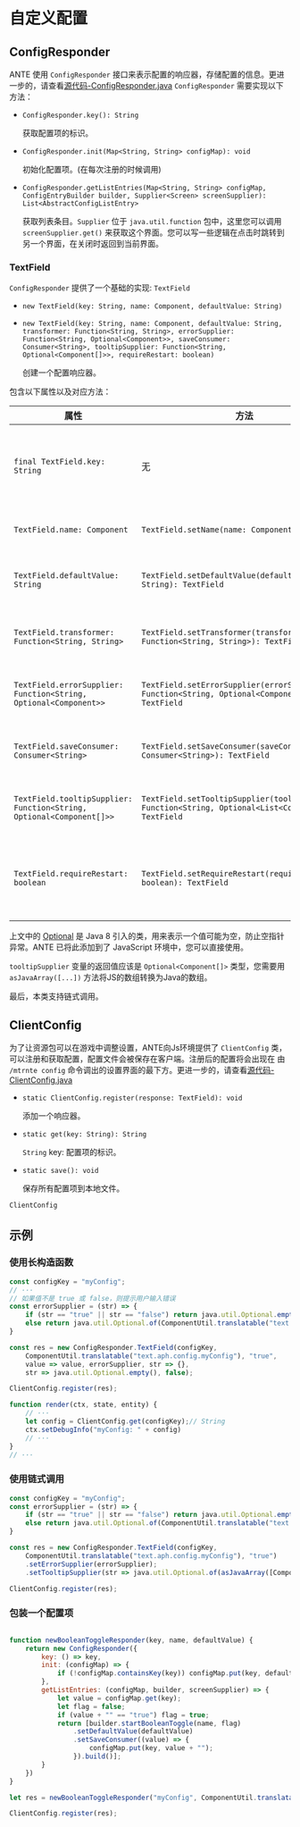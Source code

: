# 自定义配置

## ConfigResponder

ANTE 使用 `ConfigResponder` 接口来表示配置的响应器，存储配置的信息。更进一步的，请查看[源代码-ConfigResponder.java](https://github.com/aphrodite281/mtr-ante/blob/alpha/common/src/main/java/cn/zbx1425/mtrsteamloco/data/ConfigResponder.java)
`ConfigResponder` 需要实现以下方法：

- `ConfigResponder.key(): String`

    获取配置项的标识。

- `ConfigResponder.init(Map<String, String> configMap): void`

    初始化配置项。(在每次注册的时候调用)

- `ConfigResponder.getListEntries(Map<String, String> configMap, ConfigEntryBuilder builder, Supplier<Screen> screenSupplier): List<AbstractConfigListEntry>`

    获取列表条目。`Supplier` 位于 `java.util.function` 包中，这里您可以调用 `screenSupplier.get()` 来获取这个界面。您可以写一些逻辑在点击时跳转到另一个界面，在关闭时返回到当前界面。

### TextField

`ConfigResponder` 提供了一个基础的实现: `TextField`


- `new TextField(key: String, name: Component, defaultValue: String)`

- `new TextField(key: String, name: Component, defaultValue: String, transformer: Function<String, String>, errorSupplier: Function<String, Optional<Component>>, saveConsumer: Consumer<String>, tooltipSupplier: Function<String, Optional<Component[]>>, requireRestart: boolean)`

    创建一个配置响应器。

包含以下属性以及对应方法：

| 属性 | 方法 | 说明 |
| ------------- | ------------- | ------------- |
| `final TextField.key: String` | 无 | 配置项的标识。无法修改 |
| `TextField.name: Component` | `TextField.setName(name: Component): TextField` | 配置项的名称 |
| `TextField.defaultValue: String` | `TextField.setDefaultValue(defaultValue: String): TextField` | 配置项的默认值 |
| `TextField.transformer: Function<String, String>` | `TextField.setTransformer(transformer: Function<String, String>): TextField` | 配置项的转换器 |
| `TextField.errorSupplier: Function<String, Optional<Component>>` | `TextField.setErrorSupplier(errorSupplier: Function<String, Optional<Component>>): TextField` | 配置项的错误提示 |
| `TextField.saveConsumer: Consumer<String>` | `TextField.setSaveConsumer(saveConsumer: Consumer<String>): TextField` | 配置项的保存函数 |
| `TextField.tooltipSupplier: Function<String, Optional<Component[]>>` | `TextField.setTooltipSupplier(tooltipSupplier: Function<String, Optional<List<Component>>>): TextField` | 配置项的提示信息 |
| `TextField.requireRestart: boolean` | `TextField.setRequireRestart(requireRestart: boolean): TextField` | 配置项是否需要重启游戏 |

上文中的 [Optional](https://docs.oracle.com/javase/8/docs/api/java/util/Optional.html) 是 Java 8 引入的类，用来表示一个值可能为空，防止空指针异常。ANTE 已将此添加到了 JavaScript 环境中，您可以直接使用。

`tooltipSupplier` 变量的返回值应该是 `Optional<Component[]>` 类型，您需要用 `asJavaArray([...])` 方法将JS的数组转换为Java的数组。

最后，本类支持链式调用。



## ClientConfig

为了让资源包可以在游戏中调整设置，ANTE向Js环境提供了 `ClientConfig` 类，可以注册和获取配置，配置文件会被保存在客户端。注册后的配置将会出现在 由 `/mtrnte config` 命令调出的设置界面的最下方。更进一步的，请查看[源代码-ClientConfig.java](https://github.com/aphrodite281/mtr-ante/blob/alpha/common/src/main/java/cn/zbx1425/mtrsteamloco/ClientConfig.java)

- `static ClientConfig.register(response: TextField): void `

    添加一个响应器。

- `static get(key: String): String`

    `String` key: 配置项的标识。

- `static save(): void`

    保存所有配置项到本地文件。

`ClientConfig`

## 示例

### 使用长构造函数

```javascript
const configKey = "myConfig";
// ···
// 如果值不是 true 或 false，则提示用户输入错误
const errorSupplier = (str) => {
    if (str == "true" || str == "false") return java.util.Optional.empty();
    else return java.util.Optional.of(ComponentUtil.translatable("text.aph.config.error"));
}

const res = new ConfigResponder.TextField(configKey, 
    ComponentUtil.translatable("text.aph.config.myConfig"), "true", 
    value => value, errorSupplier, str => {}, 
    str => java.util.Optional.empty(), false);

ClientConfig.register(res);

function render(ctx, state, entity) {
    // ···
    let config = ClientConfig.get(configKey);// String
    ctx.setDebugInfo("myConfig: " + config)
    // ···
}
// ···
```

### 使用链式调用

```javascript
const configKey = "myConfig";
const errorSupplier = (str) => {
    if (str == "true" || str == "false") return java.util.Optional.empty();
    else return java.util.Optional.of(ComponentUtil.translatable("text.aph.config.error"));
}

const res = new ConfigResponder.TextField(configKey, 
    ComponentUtil.translatable("text.aph.config.myConfig"), "true")
    .setErrorSupplier(errorSupplier);
    .setTooltipSupplier(str => java.util.Optional.of(asJavaArray([ComponentUtil.translatable("text.aph.config.tooltip")])));

ClientConfig.register(res);
```

### 包装一个配置项

```javascript

function newBooleanToggleResponder(key, name, defaultValue) {
    return new ConfigResponder({
        key: () => key,
        init: (configMap) => {
            if (!configMap.containsKey(key)) configMap.put(key, defaultValue + "");
        },
        getListEntries: (configMap, builder, screenSupplier) => {
            let value = configMap.get(key);
            let flag = false;
            if (value + "" == "true") flag = true;
            return [builder.startBooleanToggle(name, flag)
                .setDefaultValue(defaultValue)
                .setSaveConsumer((value) => {
                    configMap.put(key, value + "");
                }).build()];
        }
    })
}

let res = newBooleanToggleResponder("myConfig", ComponentUtil.translatable("text.aph.config.myConfig"), true);

ClientConfig.register(res);

```